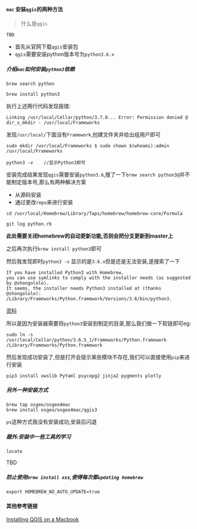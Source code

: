 #### `mac` 安装`qgis`的两种方法


> 什么是`qgis`

`TBD`





* 首先从官网下载`qgis`安装包
* `qgis`需要安装python版本号为`python3.6.x`



##### 介绍`mac`如何安装`python3`依赖

```
brew search python

brew install python3
```


执行上述两行代码发现报错:
```
Linking /usr/local/Cellar/python/3.7.0... Error: Permission denied @ dir_s_mkdir - /usr/local/Frameworks
```

发现`/usr/local/`下面没有`Framework`,创建文件夹并给出组用户即可
```
sudo mkdir /usr/local/Frameworks $ sudo chown $(whoami):admin /usr/local/Frameworks
```


```
python3 -v    //显示Python3即可
```


安装完成结果发现`qgis`需要安装`python3.6`,搜了一下`brew search python3@`并不能制定版本号,那么有两种解决方案

* 从源码安装
* 通过更改`repo`来进行安装

```
cd /usr/local/Homebrew/Library/Taps/homebrew/homebrew-core/Formula

git log python.rb

```
**此处需要关闭homebrew的自动更新功能,否则会把分支更新到master上**

之后再次执行`brew install python3`即可


然后我发现即时`python3 -v` 显示的是`3.6.x`但是还是无法安装,遂搜索了一下
```
If you have installed Python3 with Homebrew, 
you can use symlinks to comply with the installer needs (as suggested by @shongololo).
It seems, the installer needs Python3 installed at (thanks @shongololo): /Library/Frameworks/Python.framework/Versions/3.6/bin/python3.
```

[资料](https://gis.stackexchange.com/questions/274381/installing-qgis3-on-mac)

所以是因为安装器需要将`python3`安装到制定的目录,那么我们做一下软链即可eg:

```
sudo ln -s /usr/local/Cellar/python/3.6.5_1/Frameworks/Python.framework /Library/Frameworks/Python.framework

```

然后发现成功安装了,但是打开会提示某些模块不存在,我们可以直接使用`pip`来进行安装

```
pip3 install owslib PyYaml psycopg2 jinja2 pygments plotly
```




##### 另外一种安装方式

```
brew tap osgeo/osgeo4mac
brew install osgeo/osgeo4mac/qgis3
```

`ps`这种方式我没有安装成功,安装后闪退

##### 题外:安装中一些工具的学习

`locate`

TBD


##### 防止使用`brew install xxx`,使得每次都`updating homebrew`

```
export HOMEBREW_NO_AUTO_UPDATE=true
```



#### 其他参考链接

[Installing QGIS on a Macbook](http://www.geothread.net/installing-qgis-on-a-macbook/)